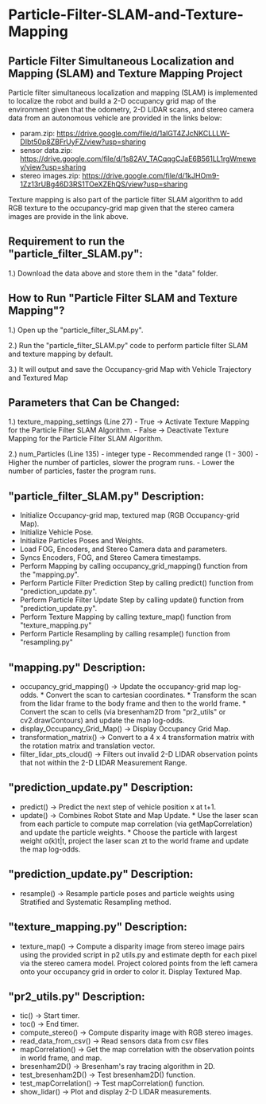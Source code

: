 # Particle-Filter-SLAM-and-Texture-Mapping
## Particle Filter Simultaneous Localization and Mapping (SLAM) and Texture Mapping Project
Particle filter simultaneous localization and mapping (SLAM) is implemented to localize the robot and build a 2-D occupancy grid map of the environment given that the odometry, 2-D LiDAR scans, and stereo camera data from an autonomous vehicle are provided in the links below:
- param.zip: https://drive.google.com/file/d/1alGT4ZJcNKCLLLW-DIbt50p8ZBFrUyFZ/view?usp=sharing
- sensor data.zip: https://drive.google.com/file/d/1s82AV_TACqqgCJaE6B561LL1rgWmewey/view?usp=sharing
- stereo images.zip: https://drive.google.com/file/d/1kJHOm9-1Zz13rUBg46D3RS1TOeXZEhQS/view?usp=sharing

Texture mapping is also part of the particle filter SLAM algorithm to add RGB texture to the occupancy-grid map given that the stereo camera images are provide in the link above.

## Requirement to run the "particle_filter_SLAM.py":
1.) Download the data above and store them in the "data" folder.

## How to Run "Particle Filter SLAM and Texture Mapping"?
1.) Open up the "particle_filter_SLAM.py".

2.) Run the "particle_filter_SLAM.py" code to perform particle filter SLAM and texture mapping by default.

3.) It will output and save the Occupancy-grid Map with Vehicle Trajectory and Textured Map

## Parameters that Can be Changed:
1.) texture_mapping_settings (Line 27)
    - True -> Activate Texture Mapping for the Particle Filter SLAM Algorithm.
    - False -> Deactivate Texture Mapping for the Particle Filter SLAM Algorithm.

2.) num_Particles (Line 135)
    - integer type
    - Recommended range (1 - 300)
    - Higher the number of particles, slower the program runs.
    - Lower the number of particles, faster the program runs.

## "particle_filter_SLAM.py" Description:
- Initialize Occupancy-grid map, textured map (RGB Occupancy-grid Map).
- Initialize Vehicle Pose.
- Initialize Particles Poses and Weights.
- Load FOG, Encoders, and Stereo Camera data and parameters.
- Syncs Encoders, FOG, and Stereo Camera timestamps.
- Perform Mapping by calling occupancy_grid_mapping() function from the "mapping.py".
- Perform Particle Filter Prediction Step by calling predict() function from "prediction_update.py".
- Perform Particle Filter Update Step by calling update() function from "prediction_update.py".
- Perform Texture Mapping by calling texture_map() function from "texture_mapping.py"
- Perform Particle Resampling by calling resample() function from "resampling.py"

## "mapping.py" Description:
- occupancy_grid_mapping() -> Update the occupancy-grid map log-odds.
                                * Convert the scan to cartesian coordinates.
                                * Transform the scan from the lidar frame to the body frame and then to the world frame.
                                * Convert the scan to cells (via bresenham2D from "pr2_utils" or cv2.drawContours) and update the map log-odds.
- display_Occupancy_Grid_Map() -> Display Occupancy Grid Map.
- transformation_matrix() -> Convert to a 4 x 4 transformation matrix with the rotation matrix and translation vector.
- filter_lidar_pts_cloud() -> Filters out invalid 2-D LIDAR observation points that not within the 2-D LIDAR Measurement Range. 

## "prediction_update.py" Description:
- predict() -> Predict the next step of vehicle position x at t+1.
- update() -> Combines Robot State and Map Update.
                * Use the laser scan from each particle to compute map correlation (via getMapCorrelation) and update the particle weights.
                * Choose the particle with largest weight α(k)t|t, project the laser scan zt to the world frame and update the map log-odds.

## "prediction_update.py" Description:
- resample() -> Resample particle poses and particle weights using Stratified and Systematic Resampling method.

## "texture_mapping.py" Description:
- texture_map() -> Compute a disparity image from stereo image pairs using the provided script in p2 utils.py and estimate depth for each pixel via the stereo camera model. Project colored points from the left camera onto your occupancy grid in order to color it. Display Textured Map.

## "pr2_utils.py" Description:
- tic() -> Start timer.
- toc() -> End timer.
- compute_stereo() -> Compute disparity image with RGB stereo images.
- read_data_from_csv() -> Read sensors data from csv files
- mapCorrelation() -> Get the map correlation with the observation points in world frame, and map.
- bresenham2D() -> Bresenham's ray tracing algorithm in 2D.
- test_bresenham2D() -> Test bresenham2D() function.
- test_mapCorrelation() -> Test mapCorrelation() function.
- show_lidar() -> Plot and display 2-D LIDAR measurements.